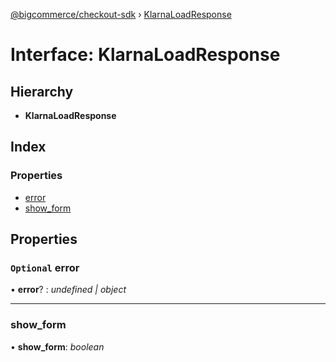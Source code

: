 [@bigcommerce/checkout-sdk](../README.md) › [KlarnaLoadResponse](klarnaloadresponse.md)

# Interface: KlarnaLoadResponse

## Hierarchy

* **KlarnaLoadResponse**

## Index

### Properties

* [error](klarnaloadresponse.md#optional-error)
* [show_form](klarnaloadresponse.md#show_form)

## Properties

### `Optional` error

• **error**? : *undefined | object*

___

###  show_form

• **show_form**: *boolean*
